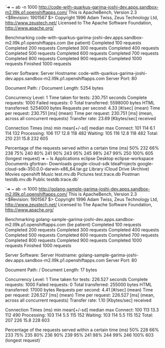 `➜  ~ ab -n 1000 http://code-with-quarkus-garima-joshi-dev.apps.sandbox-m2.ll9k.p1.openshiftapps.com/
This is ApacheBench, Version 2.3 <$Revision: 1901567 $>
Copyright 1996 Adam Twiss, Zeus Technology Ltd, http://www.zeustech.net/
Licensed to The Apache Software Foundation, http://www.apache.org/

Benchmarking code-with-quarkus-garima-joshi-dev.apps.sandbox-m2.ll9k.p1.openshiftapps.com (be patient)
Completed 100 requests
Completed 200 requests
Completed 300 requests
Completed 400 requests
Completed 500 requests
Completed 600 requests
Completed 700 requests
Completed 800 requests
Completed 900 requests
Completed 1000 requests
Finished 1000 requests


Server Software:
Server Hostname:        code-with-quarkus-garima-joshi-dev.apps.sandbox-m2.ll9k.p1.openshiftapps.com
Server Port:            80

Document Path:          /
Document Length:        5254 bytes

Concurrency Level:      1
Time taken for tests:   230.751 seconds
Complete requests:      1000
Failed requests:        0
Total transferred:      5598000 bytes
HTML transferred:       5254000 bytes
Requests per second:    4.33 [#/sec] (mean)
Time per request:       230.751 [ms] (mean)
Time per request:       230.751 [ms] (mean, across all concurrent requests)
Transfer rate:          23.69 [Kbytes/sec] received

Connection Times (ms)
min  mean[+/-sd] median   max
Connect:      101  114   6.1    114     132
Processing:   106  117  12.8    118     482
Waiting:      105  116  12.8    118     482
Total:        210  231  15.8    232     605

Percentage of the requests served within a certain time (ms)
50%    232
66%    238
75%    240
80%    241
90%    243
95%    245
98%    247
99%    250
100%    605 (longest request)
➜  ~ ls
Applications                                  eclipse
Desktop                                       eclipse-workspace
Documents                                     gfortran-
Downloads                                     google-cloud-sdk
IdeaProjects                                  google-cloud-sdk-350.0.0-darwin-x86_64.tar.gz
Library                                       iCloud Drive (Archive)
Movies                                        openshift
Music                                         test.mv.db
Pictures                                      test.trace.db
Postman                                       testdb.mv.db
Public                                        testdb.trace.db`



`➜  ~ ab -n 1000 http://golang-sample-garima-joshi-dev.apps.sandbox-m2.ll9k.p1.openshiftapps.com/
This is ApacheBench, Version 2.3 <$Revision: 1901567 $>
Copyright 1996 Adam Twiss, Zeus Technology Ltd, http://www.zeustech.net/
Licensed to The Apache Software Foundation, http://www.apache.org/

Benchmarking golang-sample-garima-joshi-dev.apps.sandbox-m2.ll9k.p1.openshiftapps.com (be patient)
Completed 100 requests
Completed 200 requests
Completed 300 requests
Completed 400 requests
Completed 500 requests
Completed 600 requests
Completed 700 requests
Completed 800 requests
Completed 900 requests
Completed 1000 requests
Finished 1000 requests


Server Software:
Server Hostname:        golang-sample-garima-joshi-dev.apps.sandbox-m2.ll9k.p1.openshiftapps.com
Server Port:            80

Document Path:          /
Document Length:        17 bytes

Concurrency Level:      1
Time taken for tests:   226.527 seconds
Complete requests:      1000
Failed requests:        0
Total transferred:      255000 bytes
HTML transferred:       17000 bytes
Requests per second:    4.41 [#/sec] (mean)
Time per request:       226.527 [ms] (mean)
Time per request:       226.527 [ms] (mean, across all concurrent requests)
Transfer rate:          1.10 [Kbytes/sec] received

Connection Times (ms)
min  mean[+/-sd] median   max
Connect:      100  113  13.3    112     490
Processing:   103  114   5.5    115     152
Waiting:      103  114   5.5    115     152
Total:        207  226  15.8    228     603

Percentage of the requests served within a certain time (ms)
50%    228
66%    233
75%    235
80%    236
90%    239
95%    241
98%    244
99%    246
100%    603 (longest request)`
